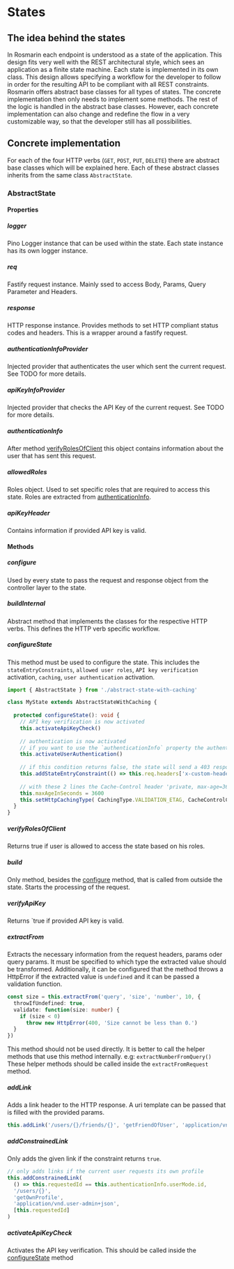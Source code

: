 # States

## The idea behind the states

In Rosmarin each endpoint is understood as a state of the application. This design fits very well with the 
REST architectural style, which sees an application as a finite state machine.
Each state is implemented in its own class. This design allows specifying a workflow for the developer to follow in 
order for the resulting API to be compliant with all REST constraints.
Rosmarin offers abstract base classes for all types of states. The concrete implementation then only needs to implement 
some methods. The rest of the logic is handled in the abstract base classes. However, each concrete implementation can 
also change and redefine the flow in a very customizable way, so that the developer still has all possibilities.

## Concrete implementation

For each of the four HTTP verbs (`GET`, `POST`, `PUT`, `DELETE`) there are abstract base classes which will be explained here.
Each of these abstract classes inherits from the same class `AbstractState`.

### AbstractState

#### Properties

##### logger

Pino Logger instance that can be used within the state. Each state instance has its own logger instance.

##### req

Fastify request instance. Mainly ssed to access Body, Params, Query Parameter and Headers.

##### response

HTTP response instance. Provides methods to set HTTP compliant status codes and headers. This is a wrapper around a 
fastify request.

##### authenticationInfoProvider

Injected provider that authenticates the user which sent the current request. See TODO for more details.

##### apiKeyInfoProvider

Injected provider that checks the API Key of the current request. See TODO for more details.

##### authenticationInfo

After method [verifyRolesOfClient](#verifyRolesOfClient) this object contains information about the user that has sent 
this request.

##### allowedRoles

Roles object. Used to set specific roles that are required to access this state. Roles are extracted from 
[authenticationInfo](#authenticationInfo).

##### apiKeyHeader

Contains information if provided API key is valid.

#### Methods

##### configure

Used by every state to pass the request and response object from the controller layer to the state.

##### buildInternal

Abstract method that implements the classes for the respective HTTP verbs. This defines the HTTP verb specific workflow.

##### configureState

This method must be used to configure the state. This includes the `stateEntryConstraints`, `allowed user roles`, 
`API key verification` activation, `caching`, `user authentication` activation.

```typescript
import { AbstractState } from './abstract-state-with-caching'

class MyState extends AbstractStateWithCaching {
  
  protected configureState(): void {
    // API key verification is now activated
    this.activateApiKeyCheck()
    
    // authentication is now activated 
    // if you want to use the `authenticationInfo` property the authentication must be activated
    this.activateUserAuthentication()
    
    // if this condition returns false, the state will send a 403 response to the client
    this.addStateEntryConstraint(() => this.req.headers['x-custom-header'] === 'random value')
    
    // with these 2 lines the Cache-Control header 'private, max-age=3600' is set and the ETag header is also set
    this.maxAgeInSeconds = 3600
    this.setHttpCachingType( CachingType.VALIDATION_ETAG, CacheControlConfiguration.PRIVATE )
  } 
}
```

##### verifyRolesOfClient

Returns true if user is allowed to access the state based on his roles.

##### build

Only method, besides the [configure](#configure) method, that is called from outside the state. Starts the processing of 
the request.

##### verifyApiKey

Returns `true if provided API key is valid.

##### extractFrom

Extracts the necessary information from the request headers, params oder query params. It must be specified to which type 
the extracted value should be transformed. Additionally, it can be configured that the method throws a HttpError if
the extracted value is `undefined` and it can be passed a validation function.


```typescript
const size = this.extractFrom('query', 'size', 'number', 10, {
  throwIfUndefined: true,
  validate: function(size: number) { 
    if (size < 0)
      throw new HttpError(400, 'Size cannot be less than 0.')
  }
})
```

This method should not be used directly. It is better to call the helper methods that use this method internally.
e.g: `extractNumberFromQuery()` These helper methods should be called inside the `extractFromRequest` method.

##### addLink

Adds a link header to the HTTP response. A uri template can be passed that is filled with the provided params.

```typescript
this.addLink('/users/{}/friends/{}', 'getFriendOfUser', 'application/vnd.friend+json', [453, 2394] )
```

##### addConstrainedLink

Only adds the given link if the constraint returns `true`.

```typescript
// only adds links if the current user requests its own profile
this.addConstrainedLink(
  () => this.requestedId == this.authenticationInfo.userMode.id, 
  '/users/{}', 
  'getOwnProfile', 
  'application/vnd.user-admin+json',
  [this.requestedId]
)
```

##### activateApiKeyCheck

Activates the API key verification. This should be called inside the [configureState](#configureState) method
